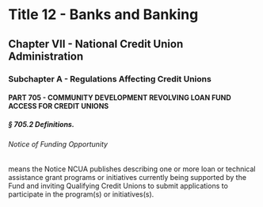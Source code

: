 
# Title 12 - Banks and Banking
## Chapter VII - National Credit Union Administration
### Subchapter A - Regulations Affecting Credit Unions
#### PART 705 - COMMUNITY DEVELOPMENT REVOLVING LOAN FUND ACCESS FOR CREDIT UNIONS
##### § 705.2 Definitions.
###### Notice of Funding Opportunity

means the Notice NCUA publishes describing one or more loan or technical assistance grant programs or initiatives currently being supported by the Fund and inviting Qualifying Credit Unions to submit applications to participate in the program(s) or initiatives(s).
